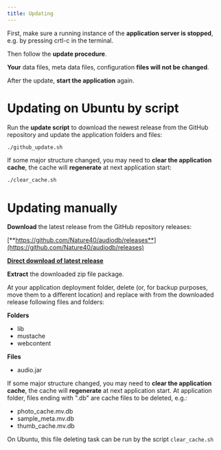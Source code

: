 ```yaml
---
title: Updating
---
```


First, make sure a running instance of the **application server is stopped**, e.g. by pressing crtl-c in the terminal.

Then follow the **update procedure**. 

**Your** data files, meta data files, configuration **files will not be changed**.

After the update, **start the application** again.

# Updating on Ubuntu by script

Run the **update script** to download the newest release from the GitHub repository and update the application folders and files:

```bash
./github_update.sh
```

If some major structure changed, you may need to **clear the application cache**, the cache will **regenerate** at next application start:

```bash
./clear_cache.sh
```

# Updating manually

**Download** the latest release from the GitHub repository releases: 

[**https://github.com/Nature40/audiodb/releases**](https://github.com/Nature40/audiodb/releases)

[**Direct download of latest release**](https://github.com/Nature40/audiodb/releases/latest/download/package.zip)

**Extract** the downloaded zip file package.

At your application deployment folder, delete (or, for backup purposes, move them to a different location) and replace with from the downloaded release following files and folders:

**Folders**
* lib
* mustache
* webcontent

**Files**
* audio.jar

If some major structure changed, you may need to **clear the application cache**, the cache will **regenerate** at next application start. 
At application folder, files ending with ".db" are cache files to be deleted, e.g.:
* photo_cache.mv.db
* sample_meta.mv.db
* thumb_cache.mv.db

On Ubuntu, this file deleting task can be run by the script ```clear_cache.sh```